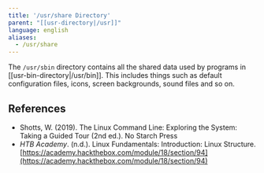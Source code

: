 ```yaml
---
title: '/usr/share Directory'
parent: "[[usr-directory|/usr]]"
language: english
aliases:
  - /usr/share
---
```



The `/usr/sbin` directory contains all the shared data used by programs in [[usr-bin-directory|/usr/bin]]. This includes things such as default configuration files, icons, screen backgrounds, sound files and so on.

## References

- Shotts, W. (2019). <span class="reference-title">The Linux Command Line: Exploring the System: Taking a Guided Tour (2nd ed.)</span>. No Starch Press
- _HTB Academy_. (n.d.). <span class="reference-title">Linux Fundamentals: Introduction: Linux Structure</span>. [https://academy.hackthebox.com/module/18/section/94](https://academy.hackthebox.com/module/18/section/94)
